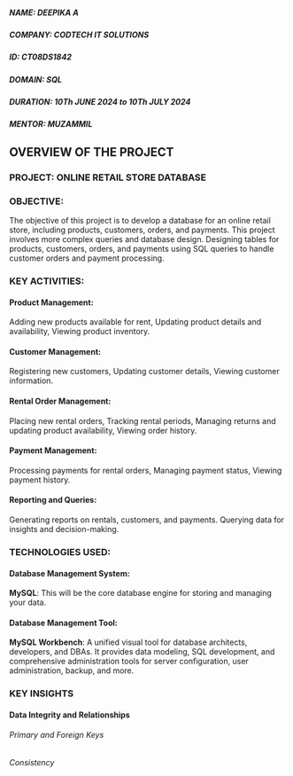 ##### NAME: DEEPIKA A
##### COMPANY: CODTECH IT SOLUTIONS
##### ID: CT08DS1842
##### DOMAIN: SQL
##### DURATION: 10Th JUNE 2024 to 10Th JULY 2024
##### MENTOR: MUZAMMIL
## OVERVIEW OF THE PROJECT
### PROJECT: ONLINE RETAIL STORE DATABASE
### OBJECTIVE: 
The objective of this project is to develop a database for an online retail store, including products, customers, orders,
and payments. This project involves more complex queries and database design.
Designing tables for products, customers, orders, and payments using SQL queries to
handle customer orders and payment processing.
### KEY ACTIVITIES:
#### Product Management:
Adding new products available for rent,
Updating product details and availability,
Viewing product inventory.
#### Customer Management:
Registering new customers, 
Updating customer details,
Viewing customer information.
#### Rental Order Management:
Placing new rental orders,
Tracking rental periods,
Managing returns and updating product availability,
Viewing order history.
#### Payment Management:
Processing payments for rental orders,
Managing payment status,
Viewing payment history.
#### Reporting and Queries:
Generating reports on rentals, customers, and payments.
Querying data for insights and decision-making.
### TECHNOLOGIES USED:
#### Database Management System:
**MySQL**: This will be the core database engine for storing and managing your data.
#### Database Management Tool:
**MySQL Workbench**: A unified visual tool for database architects, developers, and DBAs. It provides data modeling, SQL development, and comprehensive administration tools for server configuration, user administration, backup, and more.
### KEY INSIGHTS
#### Data Integrity and Relationships
###### Primary and Foreign Keys
###### Consistency


